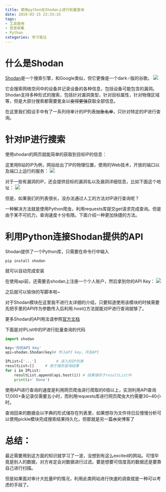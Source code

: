 ```yaml
---
title: 使用python在Shodan上进行批量查询
date: 2019-03-15 23:33:33
tags:
- 工具使用
- 信息收集
- Python
categories: 学习笔记
---
```

# 什么是Shodan
[Shodan](https://www.shodan.io)是一个搜索引擎，和Google类似，但它更像是一个dark♂版的谷歌。
![](https://i.loli.net/2019/03/15/5c8ba7230cb0e.png)

<!--more-->
它会搜索网络空间中的设备并记录设备的各种信息，包括设备可能包含的漏洞。Shodan支持多种形式的搜索，包括针对漏洞类型，针对目标属性，针对物理区域等，但是大部分搜索都需要氪金以~~变得更强~~获取全部信息。

在这里我们假设手中有了一系列待审计的IP列表~~加急名单~~，只针对特定的IP进行查询。

# 针对IP进行搜索
使用shodan的网页就能简单的获取到目标IP的信息：

这里用B站的IP为例，网站给出了IP的物理位置，使用的Web技术，开放的端口以及端口上运行的服务：
![](https://i.loli.net/2019/03/15/5c8ba6fc0380f.png)

对于一些有漏洞的IP，还会提供目标的漏洞名以及漏洞详细信息，比如下面这个地址：
![](https://i.loli.net/2019/03/15/5c8ba712bab95.png)

但是，如果我们的列表很长，没办法通过人工的方法对IP进行查询呢？

一种解决方法就是使用Python爬虫，利用requests库提交get请求完成查询。但是由于某不可抗力，查询速度十分有限。下面介绍一种更加快捷的方法。
# 利用Python连接Shodan提供的API
Shodan提供了一个Python库，只需要在命令行中输入
```
pip install shodan
```
就可以自动完成安装

在使用api前，还需要去shodan上注册一个个人账户，然后拿到你的API Key：
![](https://i.loli.net/2019/03/15/5c8ba6e857b36.png)

之后就可以愉快的写脚本啦~

对于Shodan模块在这里我不进行太详细的介绍，只要知道使用该模块的时候需要先把手里的API作为参数传入后利用.host()方法就能对IP进行查询就够了。

更多Shodan的API用法请参照[官方文档](https://developer.shodan.io/api)

下面是对IPList中的IP进行批量查询的代码

```python
import shodan

key='你的API Key'
api=shodan.Shodan(key)# 传入API key，开启API

IPList=['...']         # 读入的IP列表
resultList=[]     # 用于储存查询结果 
for i in IPList:
    resultList.append(api.host(i)) # 结果储存于resultList中
    print(i+' Done')
```
使用API进行查询的速度是利用网页爬虫进行爬取的6倍以上，实测利用API查询17,000+条记录仅需要五小时，而利用requests库进行网页爬虫大约需要30~40小时。

查询回来的数据会以字典的形式储存在列表里，如果想存为文件待日后慢慢分析可以使用pickle模块完成搜索结果持久化，但那就是另一篇~~水文~~博客了

# 总结：

最近需要用到这方面的知识就学习了一波，没想到有这么excited的网站。可惜毕竟是别人的数据，对方肯定会对数据进行过滤。要是想要可信度高的数据还是要靠自己进行扫描。

但是如果面对审计大批量IP的情况，利用此类网站进行快速的调查就是一种可以考虑的手段了。